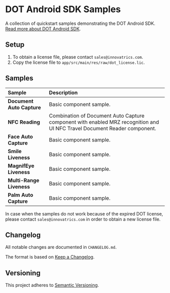 # DOT Android SDK Samples

A collection of quickstart samples demonstrating the DOT Android SDK. [Read more about DOT Android SDK](https://developers.innovatrics.com/digital-onboarding/technical/android-development/).

## Setup

1. To obtain a license file, please contact `sales@innovatrics.com`.
1. Copy the license file to `app/src/main/res/raw/dot_license.lic`.

## Samples

| Sample                    | Description                                                                                                              |
|:--------------------------|:-------------------------------------------------------------------------------------------------------------------------|
| **Document Auto Capture** | Basic component sample.                                                                                                  |
| **NFC Reading**           | Combination of Document Auto Capture component with enabled MRZ recognition and UI NFC Travel Document Reader component. |
| **Face Auto Capture**     | Basic component sample.                                                                                                  |
| **Smile Liveness**        | Basic component sample.                                                                                                  |
| **MagnifEye Liveness**    | Basic component sample.                                                                                                  |
| **Multi-Range Liveness**  | Basic component sample.                                                                                                  |
| **Palm Auto Capture**     | Basic component sample.                                                                                                  |

In case when the samples do not work because of the expired DOT license, please contact `sales@innovatrics.com` in order to obtain a new license file.

## Changelog

All notable changes are documented in `CHANGELOG.md`.

The format is based on [Keep a Changelog](https://keepachangelog.com/en/1.0.0/).

## Versioning

This project adheres to [Semantic Versioning](https://semver.org/spec/v2.0.0.html).
